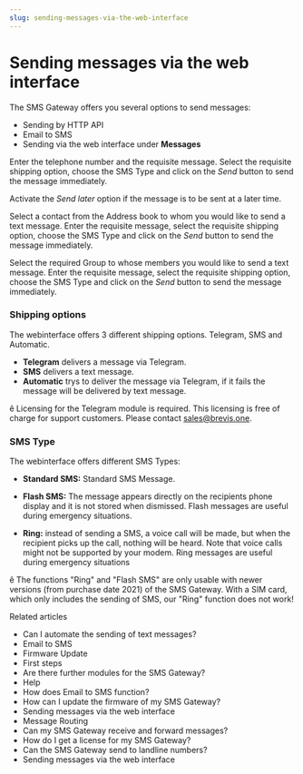```yaml
---
slug: sending-messages-via-the-web-interface
---
```


# Sending messages via the web interface

The SMS Gateway offers you several options to send messages:

  * Sending by HTTP API
  * Email to SMS
  * Sending via the web interface under **Messages**

Enter the telephone number and the requisite message. Select the requisite
shipping option, choose the SMS Type and click on the _Send_ button to send
the message immediately.

Activate the _Send later_ option if the message is to be sent at a later time.

Select a contact from the Address book to whom you would like to send a text
message. Enter the requisite message, select the requisite shipping option,
choose the SMS Type and click on the _Send_ button to send the message
immediately.

Select the required Group to whose members you would like to send a text
message. Enter the requisite message, select the requisite shipping option,
choose the SMS Type and click on the _Send_ button to send the message
immediately.

### Shipping options

The webinterface offers 3 different shipping options. Telegram, SMS and
Automatic.

  * **Telegram** delivers a message via Telegram.
  * **SMS** delivers a text message.
  * **Automatic** trys to deliver the message via Telegram, if it fails the message will be delivered by text message.

ê Licensing for the Telegram module is required. This licensing is free of
charge for support customers. Please contact sales@brevis.one.

### SMS Type

The webinterface offers different SMS Types:

  * **Standard SMS:** Standard SMS Message.

  * **Flash SMS:** The message appears directly on the recipients phone display and it is not stored when dismissed. Flash messages are useful during emergency situations.

  * **Ring:** instead of sending a SMS, a voice call will be made, but when the recipient picks up the call, nothing will be heard. Note that voice calls might not be supported by your modem. Ring messages are useful during emergency situations

ê The functions "Ring" and "Flash SMS" are only usable with newer versions
(from purchase date 2021) of the SMS Gateway. With a SIM card, which only
includes the sending of SMS, our "Ring" function does not work!

Related articles

  * Can I automate the sending of text messages?
  * Email to SMS
  * Firmware Update
  * First steps 
  * Are there further modules for the SMS Gateway?
  * Help
  * How does Email to SMS function?
  * How can I update the firmware of my SMS Gateway?
  * Sending messages via the web interface
  * Message Routing
  * Can my SMS Gateway receive and forward messages?
  * How do I get a license for my SMS Gateway?
  * Can the SMS Gateway send to landline numbers?
  * Sending messages via the web interface

